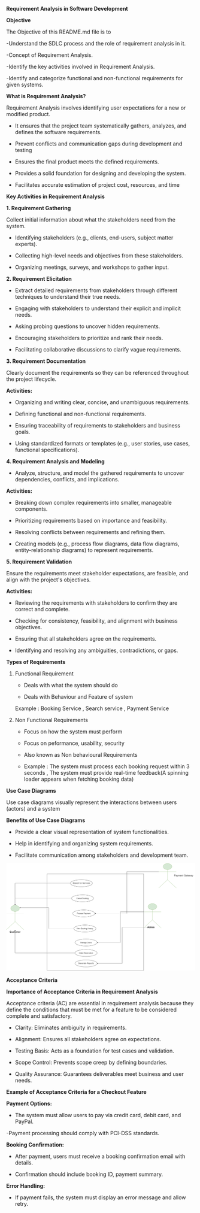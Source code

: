 **Requirement Analysis in Software Development**

**Objective**   

The Objective of this README.md file is to  

-Understand the SDLC process and the role of requirement analysis in it.

-Concept of Requirement Analysis.

-Identify the key activities involved in Requirement Analysis.

-Identify and categorize functional and non-functional requirements for given systems.

**What is Requirement Analysis?**

Requirement Analysis involves identifying user expectations for a new or modified product.

- It ensures that the project team systematically gathers, analyzes, and defines the software requirements.
  
- Prevent conflicts and communication gaps during development and testing
  
- Ensures the final product meets the defined requirements.

- Provides a solid foundation for designing and developing the system.

- Facilitates accurate estimation of project cost, resources, and time

**Key Activities in Requirement Analysis**

**1. Requirement Gathering**

Collect initial information about what the stakeholders need from the system.

- Identifying stakeholders (e.g., clients, end-users, subject matter experts).
  
- Collecting high-level needs and objectives from these stakeholders.
  
- Organizing meetings, surveys, and workshops to gather input.

**2. Requirement Elicitation**
   
- Extract detailed requirements from stakeholders through different techniques to understand their true needs.

- Engaging with stakeholders to understand their explicit and implicit needs.
  
- Asking probing questions to uncover hidden requirements.
  
- Encouraging stakeholders to prioritize and rank their needs.
  
- Facilitating collaborative discussions to clarify vague requirements.

**3. Requirement Documentation**

 Clearly document the requirements so they can be referenced throughout the project lifecycle.

**Activities:**

-  Organizing and writing clear, concise, and unambiguous requirements.
  
- Defining functional and non-functional requirements.
  
- Ensuring traceability of requirements to stakeholders and business goals.
  
- Using standardized formats or templates (e.g., user stories, use cases, functional specifications).

**4. Requirement Analysis and Modeling**

- Analyze, structure, and model the gathered requirements to uncover dependencies, conflicts, and implications.

**Activities:**

- Breaking down complex requirements into smaller, manageable components.
  
- Prioritizing requirements based on importance and feasibility.
  
- Resolving conflicts between requirements and refining them.
  
- Creating models (e.g., process flow diagrams, data flow diagrams, entity-relationship diagrams) to represent requirements.

**5. Requirement Validation**

Ensure the requirements meet stakeholder expectations, are feasible, and align with the project's objectives.

**Activities:**

- Reviewing the requirements with stakeholders to confirm they are correct and complete.
  
- Checking for consistency, feasibility, and alignment with business objectives.

- Ensuring that all stakeholders agree on the requirements.
  
- Identifying and resolving any ambiguities, contradictions, or gaps.


**Types of Requirements**

1) Functional Requirement
   -  Deals with what the system should do
     
   -  Deals with Behaviour and Feature of system
     
     Example : Booking Service , Search service , Payment Service

2) Non Functional Requirements

   - Focus on how the system must perform
  
   - Focus on peformance, usability, security
  
   - Also known as Non behavioural Requirements
  
   - Example  : The system must process each booking request within 3 seconds ,  The system must provide real-time feedback(A spinning loader appears when fetching booking data)


**Use Case Diagrams**

Use case diagrams visually represent the interactions between users (actors) and a system

**Benefits of Use Case Diagrams**

- Provide a clear visual representation of system functionalities.

- Help in identifying and organizing system requirements.

- Facilitate communication among stakeholders and development team.

![Use case Diagram](alx-booking-uc.png)



**Acceptance Criteria**

**Importance of Acceptance Criteria in Requirement Analysis**

Acceptance criteria (AC) are essential in requirement analysis because they define the conditions that must be met for a feature to be considered complete and satisfactory.

- Clarity: Eliminates ambiguity in requirements.

- Alignment: Ensures all stakeholders agree on expectations.

- Testing Basis: Acts as a foundation for test cases and validation.

- Scope Control: Prevents scope creep by defining boundaries.

- Quality Assurance: Guarantees deliverables meet business and user needs.
  

**Example of Acceptance Criteria for a Checkout Feature**

**Payment Options:**

- The system must allow users to pay via credit card, debit card, and PayPal.
  
-Payment processing should comply with PCI-DSS standards.

**Booking Confirmation:**

- After payment, users must receive a booking confirmation email with details.

- Confirmation should include booking ID, payment summary.
  
**Error Handling:**

- If payment fails, the system must display an error message and allow retry.






